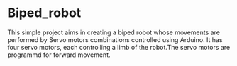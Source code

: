 # Biped_robot
This simple project aims in creating a biped robot whose movements are performed by Servo motors combinations controlled using Arduino.
It has four servo motors, each controlling a limb of the robot.The servo motors are programmd for forward movement.
